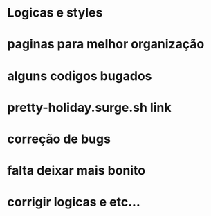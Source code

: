 # Logicas e styles
# paginas para melhor organização
# alguns codigos bugados
# pretty-holiday.surge.sh link
# correção de bugs
# falta deixar mais bonito
# corrigir logicas e etc...
